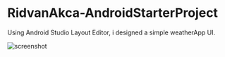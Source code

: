 # RidvanAkca-AndroidStarterProject
Using Android Studio Layout Editor, i designed a simple weatherApp UI.



![screenshot](https://user-images.githubusercontent.com/43352493/90505539-75a14c00-e15b-11ea-9030-ff7a1559e952.png)

